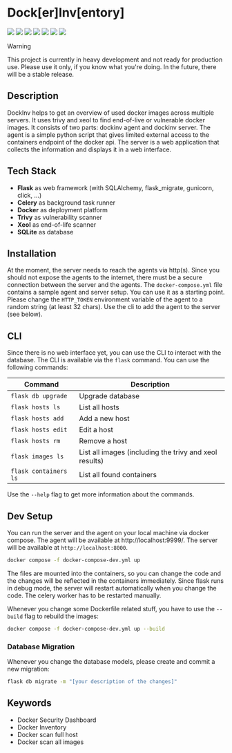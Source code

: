 # Dock[er]Inv[entory]

<p>
    <a href="https://github.com/tldev-de/dockinv/blob/main/LICENSE"><img src="https://badges.fw-web.space/github/license/tldev-de/dockinv" /></a>
    <img src="https://badges.fw-web.space/github/languages/code-size/tldev-de/dockinv" />
    <img src="https://badges.fw-web.space/github/last-commit/tldev-de/dockinv">
    <img src="https://badges.fw-web.space/github/release/tldev-de/dockinv">
    <img src="https://badges.fw-web.space/github/actions/workflow/status/tldev-de/dockinv/build.yml?event=release">
    <img src="https://badges.fw-web.space/docker/pulls/tldevde/dockinv-agent?label=agent%20docker%20pulls">
    <img src="https://badges.fw-web.space/docker/pulls/tldevde/dockinv-server?label=server%20docker%20pulls">
</p>

> [!WARNING]  
> This project is currently in heavy development and not ready for production use. Please use it only, if you know what
> you're doing. In the future, there will be a stable release.

## Description

DockInv helps to get an overview of used docker images across multiple servers. It uses trivy and xeol to find
end-of-live or vulnerable docker images. It consists of two parts: dockinv agent and dockinv server. The agent is a
simple python script that gives limited external access to the containers endpoint of the docker api. The server is a
web application that collects the information and displays it in a web interface.

## Tech Stack

- **Flask** as web framework (with SQLAlchemy, flask_migrate, gunicorn, click, ...)
- **Celery** as background task runner
- **Docker** as deployment platform
- **Trivy** as vulnerability scanner
- **Xeol** as end-of-life scanner
- **SQLite** as database

## Installation

At the moment, the server needs to reach the agents via http(s). Since you should not expose the agents to the
internet, there must be a secure connection between the server and the agents. The `docker-compose.yml` file contains a
sample agent and server setup. You can use it as a starting point. Please change the `HTTP_TOKEN` environment variable
of the agent to a random string (at least 32 chars). Use the cli to add the agent to the server (see below).

## CLI

Since there is no web interface yet, you can use the CLI to interact with the database. The CLI is available via the
`flask` command. You can use the following commands:

| Command               | Description                                            |
|-----------------------|--------------------------------------------------------|
| `flask db upgrade`    | Upgrade database                                       |
| `flask hosts ls`      | List all hosts                                         |
| `flask hosts add`     | Add a new host                                         |
| `flask hosts edit`    | Edit a host                                            |
| `flask hosts rm`      | Remove a host                                          |
| `flask images ls`     | List all images (including the trivy and xeol results) |
| `flask containers ls` | List all found containers                              |

Use the `--help` flag to get more information about the commands.

## Dev Setup

You can run the server and the agent on your local machine via docker compose. The agent will be available
at http://localhost:9999/. The server will be available at `http://localhost:8000`.

```bash
docker compose -f docker-compose-dev.yml up
```

The files are mounted into the containers, so you can change the code and the changes will be reflected in the
containers immediately. Since flask runs in debug mode, the server will restart automatically when you change the code.
The celery worker has to be restarted manually.

Whenever you change some Dockerfile related stuff, you have to use the `--build` flag to rebuild the images:

```bash
docker compose -f docker-compose-dev.yml up --build
```

### Database Migration

Whenever you change the database models, please create and commit a new migration:

```bash
flask db migrate -m "[your description of the changes]"
```

## Keywords

- Docker Security Dashboard
- Docker Inventory
- Docker scan full host
- Docker scan all images